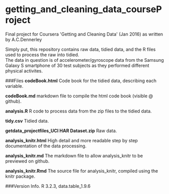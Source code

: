 # getting_and_cleaning_data_courseProject
Final project for Coursera 'Getting and Cleaning Data' (Jan 2016) as written by A.C.Dennerley

Simply put, this repository contains raw data, tidied data, and the R files used to process the raw into tidied.  
The data in question is of accelerometer/gyroscope data from the Samsung Galaxy S smartphone of 30 test subjects 
as they performed different physical activites.  

###Files
**codeBook.html** Code book for the tidied data, describing each variable.

**codeBook.md** markdown file to compile the html code book (visible @ github).

**analysis.R** R code to process data from the zip files to the tidied data.

**tidy.csv** Tidied data.

**getdata_projectfiles_UCI HAR Dataset.zip** Raw data.

**analysis_knitr.html** High detail and more readable step by step documentation of the data processing.

**analysis_knitr.md** The markdown file to allow analysis_knitr to be previewed on github.

**analysis_knitr.Rmd** The source file for analysis_knitr, compiled using the knitr package.

###Version Info.
R 3.2.3, data.table_1.9.6
